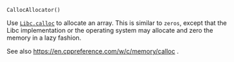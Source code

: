 ```
CallocAllocator()
```

Use [`Libc.calloc`](https://docs.julialang.org/en/v1/base/libc/#Base.Libc.calloc) to allocate an array. This is similar to `zeros`, except that the Libc implementation or the operating system may allocate and zero the memory in a lazy fashion.

See also https://en.cppreference.com/w/c/memory/calloc .

